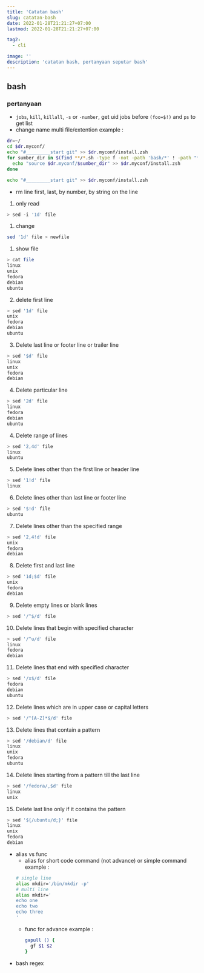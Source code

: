 ```yaml
---
title: 'Catatan bash'
slug: catatan-bash
date: 2022-01-28T21:21:27+07:00
lastmod: 2022-01-28T21:21:27+07:00

tag2:
  - cli

image: ''
description: 'catatan bash, pertanyaan seputar bash'
---
```


## bash

### pertanyaan

- `jobs`, `kill`, `killall`, `-s` or `-number`, get uid jobs before `(foo=$!)` and `ps` to get list
- change name multi file/extention
  example :

```bash
dr=~/
cd $dr.myconf/
echo "#_________start git" >> $dr.myconf/install.zsh
for sumber_dir in $(find **/*.sh -type f -not -path 'bash/*' ! -path "*/ubuntu*" ! -path "web*" ! -path "*/oh_my_bash/*"); do
  echo "source $dr.myconf/$sumber_dir" >> $dr.myconf/install.zsh
done

echo "#_________start git" >> $dr.myconf/install.zsh
```

- rm line first, last, by number, by string on the line

1. only read

```bash
> sed -i '1d' file
```

1. change

```bash
sed '1d' file > newfile
```

1. show file

```bash
> cat file
linux
unix
fedora
debian
ubuntu
```

2. delete first line

```bash
> sed '1d' file
unix
fedora
debian
ubuntu
```

3. Delete last line or footer line or trailer line

```bash
> sed '$d' file
linux
unix
fedora
debian
```

4. Delete particular line

```bash
> sed '2d' file
linux
fedora
debian
ubuntu
```

4. Delete range of lines

```bash
> sed '2,4d' file
linux
ubuntu
```

5. Delete lines other than the first line or header line

```bash
> sed '1!d' file
linux
```

6. Delete lines other than last line or footer line

```bash
> sed '$!d' file
ubuntu
```

7. Delete lines other than the specified range

```bash
> sed '2,4!d' file
unix
fedora
debian
```

8. Delete first and last line

```bash
> sed '1d;$d' file
unix
fedora
debian
```

9. Delete empty lines or blank lines

```bash
> sed '/^$/d' file
```

10. Delete lines that begin with specified character

```bash
> sed '/^u/d' file
linux
fedora
debian
```

11. Delete lines that end with specified character

```bash
> sed '/x$/d' file
fedora
debian
ubuntu
```

12. Delete lines which are in upper case or capital letters

```bash
> sed '/^[A-Z]*$/d' file
```

13. Delete lines that contain a pattern

```bash
> sed '/debian/d' file
linux
unix
fedora
ubuntu
```

14. Delete lines starting from a pattern till the last line

```bash
> sed '/fedora/,$d' file
linux
unix
```

15. Delete last line only if it contains the pattern

```bash
> sed '${/ubuntu/d;}' file
linux
unix
fedora
debian
```

- alias vs func
  - alias for short code command (not advance) or simple command
    example :
  ```bash
  # single line
  alias mkdir='/bin/mkdir -p'
  # multi line
  alias mkdir='
  echo one
  echo two
  echo three
  '
  ```
  - func for advance
    example :
    ```bash
    gapull () {
      gf $1 $2
    }
    ```
- bash regex

